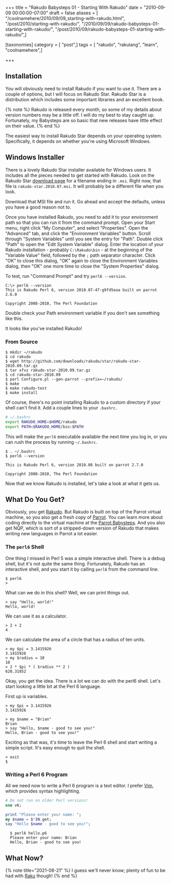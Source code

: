 +++
title = "Rakudo Babysteps 01 - Starting With Rakudo"
date = "2010-09-09 00:00:00-07:00"
draft = false
aliases = [ "/coolnamehere/2010/09/09_starting-with-rakudo.html", "/post/2010/starting-with-rakudo/", "/2010/09/09/rakudo-babysteps-01-starting-with-rakudo/", "/post/2010/09/rakudo-babysteps-01-starting-with-rakudo/",]

[taxonomies]
category = [ "post",]
tags = [ "rakudo", "rakulang", "learn", "coolnamehere",]

+++

## Installation

You will obviously need to install Rakudo if you want to use it. There
are a couple of options, but I will focus on Rakudo Star. Rakudo Star is
a distribution which includes some important libraries and an excellent
book.

{% note %}
Rakudo is released every month, so some of my details about version
numbers may be a little off. I will do my best to stay caught up.
Fortunately, my Babysteps are so basic that new releases have little
effect on their value.
{% end %}

The easiest way to install Rakudo Star depends on your operating
system. Specifically, it depends on whether you're using Microsoft
Windows.

## Windows Installer

[download page]: http://github.com/rakudo/star/downloads

There is a lovely Rakudo Star installer available for Windows users. It
includes all the pieces needed to get started with Rakudo. Look on the Rakudo
Star [download page][] for a filename ending in `.msi`. Right now, that file is
`rakudo-star.2010.07.msi`. It will probably be a different file when you look.

Download that MSI file and run it. Go ahead and accept the defaults,
unless you have a good reason not to.

Once you have installed Rakudo, you need to add it to your environment
path so that you can run it from the command prompt. Open your Start
menu, right click "My Computer", and select "Properties". Open the
"Advanced" tab, and click the "Environment Variables" button. Scroll
through "System Variables" until you see the entry for "Path". Double
click "Path" to open the "Edit System Variable" dialog. Enter the
location of your Rakudo installation - probably `C:\Rakudo\bin` - at the
beginning of the "Variable Value" field, followed by the `;` path
separator character. Click "OK" to close this dialog, "OK" again to
close the Environment Variables dialog, then "OK" one more time to close
the "System Properties" dialog.

To test, run "Command Prompt" and try `perl6 --version`.

    C:\> perl6 --version
    This is Rakudo Perl 6, version 2010.07-47-g9fd5eaa built on parrot 2.6.0

    Copyright 2008-2010, The Perl Foundation

Double check your Path environment variable if you don't see something
like this.

It looks like you've installed Rakudo!

### From Source

    $ mkdir ~/rakudo
    $ cd rakudo
    $ wget http://github.com/downloads/rakudo/star/rakudo-star-2010.09.tar.gz
    $ tar xfvz rakudo-star-2010.09.tar.gz
    $ cd rakudo-star-2010.09
    $ perl Configure.pl --gen-parrot --prefix=~/rakudo/
    $ make
    $ make rakudo-test
    $ make install

Of course, there's no point installing Rakudo to a custom directory if
your shell can't find it. Add a couple lines to your `.bashrc`.

```bash
# ~/.bashrc
export RAKUDO_HOME=$HOME/rakudo
export PATH=$RAKUDO_HOME/bin:$PATH
```

This will make the `perl6` executable available the next time you log
in, or you can rush the process by running `~/.bashrc`.

    $ . ~/.bashrc
    $ perl6 --version

    This is Rakudo Perl 6, version 2010.08 built on parrot 2.7.0

    Copyright 2008-2010, The Perl Foundation

Now that we know Rakudo is installed, let's take a look at what it gets
us.

## What Do You Get?

[Rakudo]: https://rakudo.org
[Parrot Babysteps]: /post/2009/07/parrot-babysteps/
[Parrot]: /tags/parrot

Obviously, you get [Rakudo][]. But Rakudo is built on top of the Parrot virtual
machine, so you also get a fresh copy of [Parrot][]. You can learn more about
coding directly to the virtual machine at the [Parrot Babysteps][]. And you
also get NQP, which is sort of a stripped-down version of Rakudo that makes
writing new languages in Parrot a lot easier.

### The `perl6` Shell

One thing I missed in Perl 5 was a simple interactive shell. There is a debug
shell, but it's not quite the same thing. Fortunately, Rakudo has an
interactive shell, and you start it by calling `perl6` from the command line.

    $ perl6
    >

What can we do in this shell? Well, we can print things out.

    > say "Hello, world!"
    Hello, world!

We can use it as a calculator.

    > 2 + 2
    4

We can calculate the area of a circle that has a radius of ten units.

    > my $pi = 3.1415926
    3.1415926
    > my $radius = 10
    10
    > 2 * $pi * ( $radius ** 2 )
    628.31852

Okay, you get the idea. There is a lot we can do with the perl6 shell. Let's
start looking a little bit at the Perl 6 language.

First up is variables.

    > my $pi = 3.1415926
    3.1415926

    > my $name = "Brian"
    Brian
    > say "Hello, $name - good to see you!"
    Hello, Brian - good to see you!"

Exciting as that was, it's time to leave the Perl 6 shell and start
writing a simple script. It's easy enough to quit the shell.

    > exit
    $

### Writing a Perl 6 Program

[Vim]: /tags/vim/

All we need now to write a Perl 6 program is a text editor. I prefer [Vim][],
which provides syntax highlighting.

```raku
# Do not run on older Perl versions!
use v6;

print "Please enter your name: ";
my $name = $*IN.get;
say "Hello $name - good to see you!";
```

      $ perl6 hello.p6
      Please enter your name: Brian
      Hello, Brian - good to see you!

## What Now?

{% note title="2021-08-21" %}
I guess we'll never know; plenty of fun to be had with [Raku](/tags/raku-lang)
though!
{% end %}